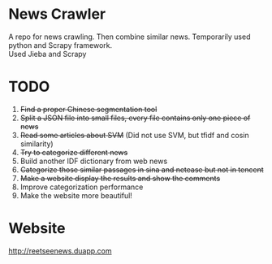 News Crawler
============        
A repo for news crawling. Then combine similar news.
Temporarily used python and Scrapy framework.   
Used Jieba and Scrapy
    
TODO
====    
1. <del>Find a proper Chinese segmentation tool</del>
2. <del>Split a JSON file into small files, every file contains only one piece of news</del>
3. <del>Read some articles about SVM</del> (Did not use SVM, but tfidf and cosin similarity)
4. <del>Try to categorize different news</del>
5. Build another IDF dictionary from web news
6. <del>Categorize those similar passages in sina and netease but not in tencent</del>   
7. <del>Make a website display the results and show the comments</del>   
8. Improve categorization performance      
9. Make the website more beautiful!       

Website
=======
http://reetseenews.duapp.com         
